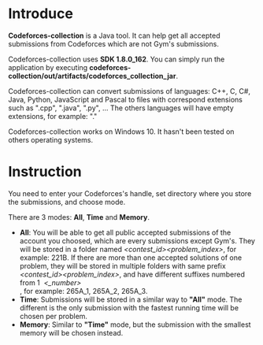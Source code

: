 <h1>Introduce</h1>
<p><strong>Codeforces-collection</strong> is a Java tool. It can help get all accepted submissions from Codeforces which are not Gym's submissions.</p>
<p>Codeforces-collection uses <strong>SDK 1.8.0_162</strong>. You can simply run the application by executing <strong>codeforces-collection/out/artifacts/codeforces_collection_jar</strong>.</p>
<p>Codeforces-collection can convert submissions of languages: C++, C, C#, Java, Python, JavaScript and Pascal to files with correspond extensions such as ".cpp", ".java", ".py", ... The others languages will have empty extensions, for example: "."</p>
<p>Codeforces-collection works on Windows 10. It hasn't been tested on others operating systems.</>
<h1>Instruction</h1>
<p>You need to enter your Codeforces's handle, set directory where you store the submissions, and choose mode.</p>
<p>There are 3 modes: <strong>All</strong>, <strong>Time</strong> and <strong>Memory</strong>.</p>
<ul>
<li><strong>All</strong>: You will be able to get all public accepted submissions of the account you choosed, which are every submissions except Gym's. They will be stored in a folder named <em>&lt;contest_id&gt;&lt;problem_index&gt;</em>, for example: 221B. If there are more than one accepted solutions of one problem, they will be stored in multiple folders with same prefix <em>&lt;contest_id&gt;&lt;problem_index&gt;</em>, and have different suffixes numbered from 1 &nbsp;<em>&lt;_number&gt;</em></li>
, for example: 265A_1, 265A_2, 265A_3.
  <li><strong>Time</strong>: Submissions will be stored in a similar way to <strong>"All"</strong> mode. The different is the only submission with the fastest running time will be chosen per problem.
  <li><strong>Memory</strong>:  Similar to <strong>"Time"</strong> mode, but the submission with the smallest memory will be chosen instead.
</ul>
